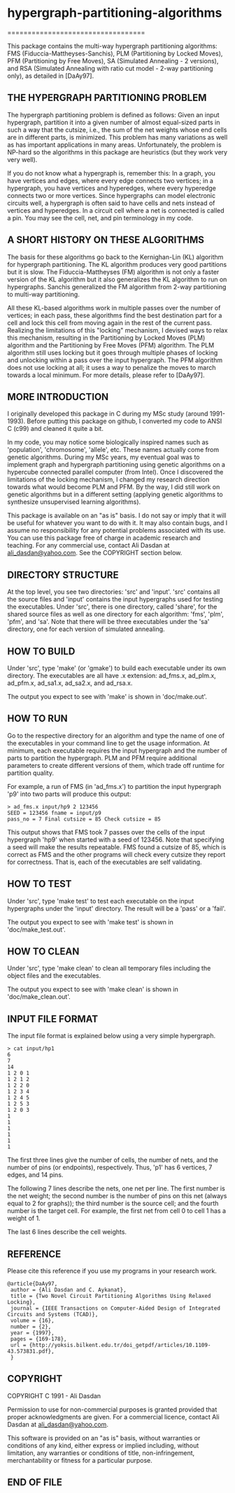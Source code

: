 # hypergraph-partitioning-algorithms
==================================

This package contains the multi-way hypergraph partitioning
algorithms: FMS (Fiduccia-Mattheyses-Sanchis), PLM (Partitioning by
Locked Moves), PFM (Partitioning by Free Moves), SA (Simulated
Annealing - 2 versions), and RSA (Simulated Annealing with ratio cut
model - 2-way partitioning only), as detailed in [DaAy97].

## THE HYPERGRAPH PARTITIONING PROBLEM

The hypergraph partitioning problem is defined as follows: Given an
input hypergraph, partition it into a given number of almost
equal-sized parts in such a way that the cutsize, i.e., the sum of the
net weights whose end cells are in different parts, is minimized. This
problem has many variations as well as has important applications in
many areas. Unfortunately, the problem is NP-hard so the algorithms in
this package are heuristics (but they work very very well).

If you do not know what a hypergraph is, remember this: In a graph,
you have vertices and edges, where every edge connects two vertices;
in a hypergraph, you have vertices and hyperedges, where every
hyperedge connects two or more vertices. Since hypergraphs can model
electronic circuits well, a hypergraph is often said to have cells and
nets instead of vertices and hyperedges. In a circuit cell where a net
is connected is called a pin. You may see the cell, net, and pin
terminology in my code.

## A SHORT HISTORY ON THESE ALGORITHMS

The basis for these algorithms go back to the Kernighan-Lin (KL)
algorithm for hypergraph partitioning. The KL algorithm produces very
good partitions but it is slow. The Fiduccia-Mattheyses (FM) algorithm
is not only a faster version of the KL algorithm but it also
generalizes the KL algorithm to run on hypergraphs. Sanchis
generalized the FM algorithm from 2-way partitioning to multi-way
partitioning.

All these KL-based algorithms work in multiple passes over the number
of vertices; in each pass, these algorithms find the best destination
part for a cell and lock this cell from moving again in the rest of
the current pass. Realizing the limitations of this "locking"
mechanism, I devised ways to relax this mechanism, resulting in the
Partitioning by Locked Moves (PLM) algorithm and the Partitioning by
Free Moves (PFM) algorithm. The PLM algorithm still uses locking but
it goes through multiple phases of locking and unlocking within a pass
over the input hypergraph. The PFM algorithm does not use locking at
all; it uses a way to penalize the moves to march towards a local
minimum. For more details, please refer to [DaAy97].

## MORE INTRODUCTION

I originally developed this package in C during my MSc study (around
1991-1993). Before putting this package on github, I converted my code
to ANSI C (c99) and cleaned it quite a bit. 

In my code, you may notice some biologically inspired names such as
'population', 'chromosome', 'allele', etc. These names actually come
from genetic algorithms. During my MSc years, my eventual goal was to
implement graph and hypergraph partitioning using genetic algorithms
on a hypercube connected parallel computer (from Intel). Once I
discovered the limitations of the locking mechanism, I changed my
research direction towards what would become PLM and PFM. By the way,
I did still work on genetic algorithms but in a different setting
(applying genetic algorithms to synthesize unsupervised learning
algorithms).

This package is available on an "as is" basis. I do not say or imply
that it will be useful for whatever you want to do with it. It may
also contain bugs, and I assume no responsibility for any potential
problems associated with its use. You can use this package free of
charge in academic research and teaching. For any commercial use,
contact Ali Dasdan at ali_dasdan@yahoo.com. See the COPYRIGHT section
below.

## DIRECTORY STRUCTURE

At the top level, you see two directories: 'src' and 'input'. 'src'
contains all the source files and 'input' contains the input
hypergraphs used for testing the executables. Under 'src', there is
one directory, called 'share', for the shared source files as well as
one directory for each algorithm: 'fms', 'plm', 'pfm', and 'sa'. Note
that there will be three executables under the 'sa' directory, one for
each version of simulated annealing.

## HOW TO BUILD

Under 'src', type 'make' (or 'gmake') to build each executable under
its own directory. The executables are all have .x extension:
ad_fms.x, ad_plm.x, ad_pfm.x, ad_sa1.x, ad_sa2.x, and ad_rsa.x.

The output you expect to see with 'make' is shown in 'doc/make.out'.

## HOW TO RUN

Go to the respective directory for an algorithm and type the name of
one of the executables in your command line to get the usage
information. At minimum, each executable requires the input hypergraph
and the number of parts to partition the hypergraph. PLM and PFM
require additional parameters to create different versions of them,
which trade off runtime for partition quality.

For example, a run of FMS (in 'ad_fms.x') to partition the input
hypergraph 'p9' into two parts will produce this output:

```
> ad_fms.x input/hp9 2 123456
SEED = 123456 fname = input/p9
pass_no = 7 Final cutsize = 85 Check cutsize = 85
```

This output shows that FMS took 7 passes over the cells of the input
hypergraph 'hp9' when started with a seed of 123456. Note that
specifying a seed will make the results repeatable. FMS found a
cutsize of 85, which is correct as FMS and the other programs will
check every cutsize they report for correctness. That is, each of the
executables are self validating.

## HOW TO TEST

Under 'src', type 'make test' to test each executable on the input
hypergraphs under the 'input' directory. The result will be a 'pass'
or a 'fail'.

The output you expect to see with 'make test' is shown in
'doc/make_test.out'.

## HOW TO CLEAN

Under 'src', type 'make clean' to clean all temporary files including
the object files and the executables.

The output you expect to see with 'make clean' is shown in
'doc/make_clean.out'.

## INPUT FILE FORMAT

The input file format is explained below using a very simple hypergraph.

```
> cat input/hp1
6
7
14
1 2 0 1
1 2 1 2
1 2 2 0
1 2 3 4
1 2 4 5
1 2 5 3
1 2 0 3
1
1
1
1
1
1
```

The first three lines give the number of cells, the number of nets,
and the number of pins (or endpoints), respectively. Thus, 'p1' has 6
vertices, 7 edges, and 14 pins.

The following 7 lines describe the nets, one net per line. The first
number is the net weight; the second number is the number of pins on
this net (always equal to 2 for graphs)); the third number is the
source cell; and the fourth number is the target cell. For example,
the first net from cell 0 to cell 1 has a weight of 1.

The last 6 lines describe the cell weights.

## REFERENCE

Please cite this reference if you use my programs in your research
work.

```
@article{DaAy97,
 author = {Ali Dasdan and C. Aykanat},
 title = {Two Novel Circuit Partitioning Algorithms Using Relaxed Locking},
 journal = {IEEE Transactions on Computer-Aided Design of Integrated Circuits and Systems (TCAD)},
 volume = {16},
 number = {2},
 year = {1997},
 pages = {169-178},
 url = {http://yoksis.bilkent.edu.tr/doi_getpdf/articles/10.1109-43.573831.pdf},
 }
```

## COPYRIGHT

COPYRIGHT C 1991 - Ali Dasdan

Permission to use for non-commercial purposes is granted provided that
proper acknowledgments are given. For a commercial licence, contact
Ali Dasdan at ali_dasdan@yahoo.com.

This software is provided on an "as is" basis, without warranties or
conditions of any kind, either express or implied including, without
limitation, any warranties or conditions of title, non-infringement,
merchantability or fitness for a particular purpose.

## END OF FILE

